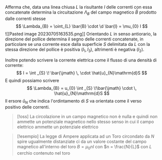 Afferma che, data una linea chiusa $L$ la risultante $I$ delle correnti con essa concatenate determina la circuitazione $\Lambda_{B}$ del campo magnetico $\bar{B}$ prodotto dalle correnti stesse
$$ \Lambda_{B} = \oint_{L} \bar{B} \cdot \d \bar{l} = \mu_{0} I $$
![[Pasted image 20230705163535.png]]
Orientando $L$ in senso antiorario, la direzione del pollice determina il segno delle correnti concatenate, in particolare se una corrente esce dalla superficie $S$ delimitata da $L$ con la stessa direzione del pollice è positiva ($I_{1},I_{3}$), altrimenti è negativa ($I_{2}$).

Inoltre potendo scrivere la corrente elettrica come il flusso di una densità di corrente:
$$ I = \int _{S} \! \bar{\jmath} \, \cdot \hat{u}_{N}\mathrm{d}S  $$
E quindi possiamo scrivere
$$ \Lambda_{B} = u_{0} \int _{S} \!\bar{\jmath} \cdot \, \hat{u}_{N}\mathrm{d}S  $$
Il ersore $\hat{u}_{N}$ che indica l'ordintamento di $S$ va orientata come il verso positivo delle correnti.

>[!oss]
>La circolazione in un campo magnetico non è nulla e quindi non ammette un potenziale magnetico nello stesso senso in cui il campo elettrico ammette un potenziale elettrico

>[!esempio]
>La legge di Ampere applicata ad un Toro circondato da $N$ spire ugualmente distanziate ci da un valore costante del campo magnetico all'interno del toro $B = \mu_{0}nI$ con $n = \frac{N}{L}$ con $L$ cerchio contenuto nel toro
